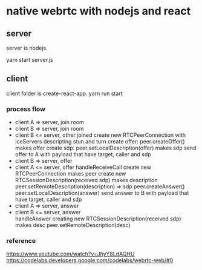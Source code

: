 # native webrtc with nodejs and react

## server
server is nodejs.

yarn start server.js

## client
client folder is create-react-app.
yarn run start

### process flow
- client A => server, join room
- client B => server, join room
- client B <= server, other joined
  create new RTCPeerConnection with iceServers descripting stun and turn
  create offer: peer.createOffer() makes offer
  create sdp: peer.setLocalDescription(offer) makes sdp
  send offer to A with payload that have target, caller and sdp
- client B => server, offer  
- client A <= server, offer
  handleReceiveCall
  create new RTCPeerConnection makes peer
  create new RTCSessionDescription(received sdp) makes description
  peer.setRemoteDescription(description) => sdp
  peer.createAnswer()
  peer.setLocalDescription(answer)
  send answer to B with payload that have target, caller and sdp
- client A => server, answer
- client B <= server, answer  
  handleAnswer
  creating new RTCSessionDescription(received sdp) makes desc
  peer.setRemoteDescription(desc)

### reference
https://www.youtube.com/watch?v=JhyY8LdAQHU
https://codelabs.developers.google.com/codelabs/webrtc-web/#0
